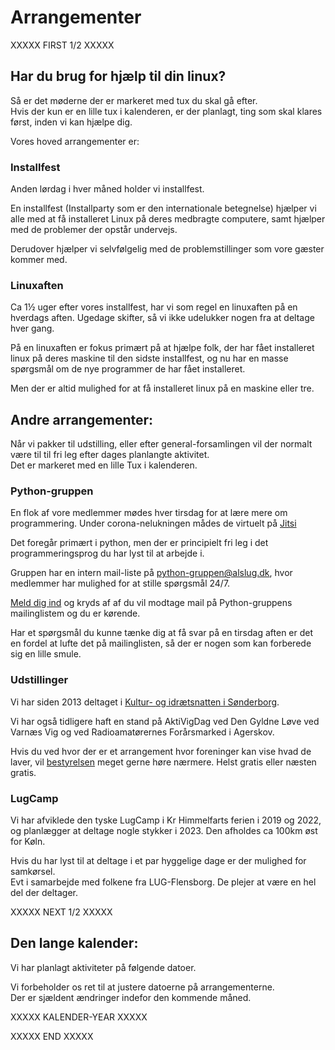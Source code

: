 # Arrangementer

XXXXX FIRST 1/2 XXXXX

## Har du brug for hjælp til din linux?
Så er det møderne der er markeret med tux du skal gå efter.\
Hvis der kun er en lille tux i kalenderen, er der planlagt, ting som skal klares først, inden vi kan hjælpe dig.

Vores hoved arrangementer er:

### <i class='fab fa-linux'		style='font-size:175%; background:#8888ff'></i> Installfest
Anden lørdag i hver måned holder vi installfest.

En installfest (Installparty som er den internationale betegnelse) hjælper vi alle med at få installeret Linux på deres
medbragte computere, samt hjælper med de problemer der opstår undervejs.

Derudover hjælper vi selvfølgelig med de problemstillinger som vore gæster kommer med.
			
### <i class='fab fa-linux'		style='font-size:175%; background:#8888ff'></i> Linuxaften
Ca 1½ uger efter vores installfest, har vi som regel en linuxaften på en hverdags aften. Ugedage skifter, så vi ikke
udelukker nogen fra at deltage hver gang.
		 
På en linuxaften er fokus primært på at hjælpe folk, der har fået installeret linux på deres maskine til den sidste installfest, 
og nu har en masse spørgsmål om de nye programmer de har fået installeret.
		 
Men der er altid mulighed for at få installeret linux på en maskine eller tre.





## Andre arrangementer:
<i class='fab fa-linux'		style='font-size:100%; background:#8888ff'></i>
Når vi pakker til udstilling, eller efter general-forsamlingen vil der normalt være til til fri leg efter dages planlangte aktivitet.\
Det er markeret med en lille Tux i kalenderen.


### <i class='fab fa-python'		style='font-size:175%; background:#aaffaa'></i> Python-gruppen
En flok af vore medlemmer mødes hver tirsdag for at lære mere om programmering. Under corona-nelukningen mådes de virtuelt på
[Jitsi](https://meet.jit.si/AlsLUG)

Det foregår primært i python, men der er principielt fri leg i det programmeringsprog du har lyst til at arbejde i.

Gruppen har en intern mail-liste på python-gruppen@alslug.dk, hvor medlemmer har mulighed for at stille spørgsmål 24/7.

[Meld dig ind](https://www.alslug.dk/medlemskab/indmeldelse.html) og kryds af af du vil modtage mail på Python-gruppens mailinglistem og du er kørende.

Har et spørgsmål du kunne tænke dig at få svar på en tirsdag aften er det en fordel at lufte det på mailinglisten, så der er nogen som kan forberede sig en lille smule.


### <i class='fas fa-laptop-house'	style='font-size:175%; background:#ffaaff'></i> Udstillinger
Vi har siden 2013 deltaget i [Kultur- og idrætsnatten i Sønderborg](https://kulturnat.info).

Vi har også tidligere haft en stand på AktiVigDag ved Den Gyldne Løve ved Varnæs Vig og
ved Radioamatørernes Forårsmarked i Agerskov.

Hvis du ved hvor der er et arrangement hvor foreninger kan vise hvad de laver, vil 
[bestyrelsen](/om/kontakt.md) meget gerne høre nærmere. Helst gratis eller næsten gratis.


### <i class='fas fa-campground'	style='font-size:175%; background:#ffaaff'></i> LugCamp
Vi har afviklede den tyske LugCamp i Kr Himmelfarts ferien i 2019 og 2022, og planlægger at deltage nogle stykker i 2023. Den afholdes ca 100km øst for Køln.

Hvis du har lyst til at deltage i et par hyggelige dage er der mulighed for samkørsel.\
Evt i samarbejde med folkene fra LUG-Flensborg. De plejer at være en hel del der deltager. 




XXXXX NEXT 1/2 XXXXX

## Den lange kalender:
Vi har planlagt aktiviteter på følgende datoer.

Vi forbeholder os ret til at justere datoerne på arrangementerne.\
Der er sjældent ændringer indefor den kommende måned.

XXXXX KALENDER-YEAR XXXXX

XXXXX END XXXXX
